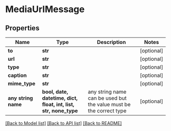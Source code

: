 # MediaUrlMessage


## Properties
Name | Type | Description | Notes
------------ | ------------- | ------------- | -------------
**to** | **str** |  | [optional] 
**url** | **str** |  | [optional] 
**type** | **str** |  | [optional] 
**caption** | **str** |  | [optional] 
**mime_type** | **str** |  | [optional] 
**any string name** | **bool, date, datetime, dict, float, int, list, str, none_type** | any string name can be used but the value must be the correct type | [optional]

[[Back to Model list]](../README.md#documentation-for-models) [[Back to API list]](../README.md#documentation-for-api-endpoints) [[Back to README]](../README.md)


